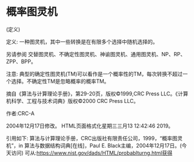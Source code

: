 # 概率图灵机


(定义)



定义:
一种图灵机，其中一些转换是在有限多个选择中随机选择的。



另请参阅
交替图灵机、不确定性图灵机、神谕图灵机、通用图灵机、NP、RP、ZPP、BPP。



注意:
典型的确定性图灵机(TM)可以看作是一个概率性的TM，每次转换不超过一个选择。不确定性TM是忽略概率的概率TM。

摘自《算法与计算理论手册》，第29-20页，版权©1999,CRC Press LLC。《计算机科学、工程与技术词典》版权©2000 CRC Press LLC。


作者:CRC-A







2004年12月17日修改。
HTML页面格式化星期三三月13 12:42:46 2019。



引用如下:
算法与计算理论手册，CRC出版社有限责任公司，1999，“概率图灵机”，in
算法与数据结构词典[在线]，Paul E. Black主编，2004年12月17日。(今天访问)
可从:https://www.nist.gov/dads/HTML/probablturng.html获得